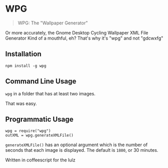WPG
===

> WPG: The "Wallpaper Generator"

Or more accurately, the Gnome Desktop Cycling Wallpaper XML File Generator
Kind of a mouthful, eh?  That's why it's "wpg" and not "gdcwxfg"

Installation
------------
`npm install -g wpg`

Command Line Usage
------------------
`wpg` 
in a folder that has at least two images.

That was easy.

Programmatic Usage
------------------
    wpg = require("wpg")
    outXML = wpg.generateXMLFile()

`generateXMLFile()` has an optional argument which is the number of seconds
that each image is displayed.  The default is `1800`, or 30 minutes.

Written in coffeescript for the lulz
